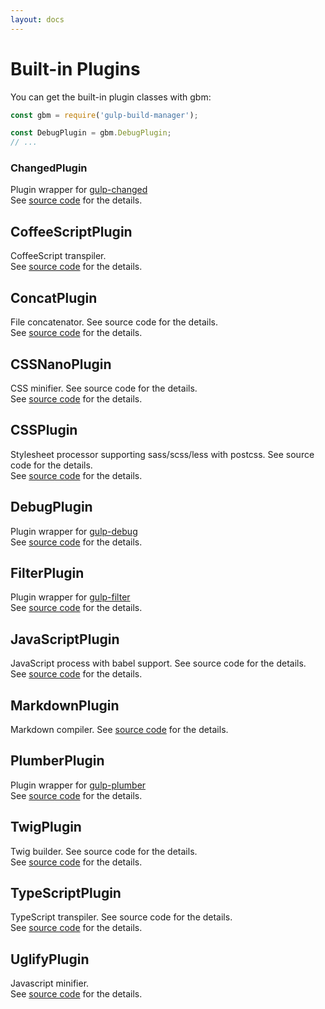 ```yaml
---
layout: docs
---
```


# Built-in Plugins
You can get the built-in plugin classes with gbm:
```javascript
const gbm = require('gulp-build-manager');

const DebugPlugin = gbm.DebugPlugin;
// ...
```

### ChangedPlugin
Plugin wrapper for [gulp-changed](https://github.com/sindresorhus/gulp-changed)<br>
See [source code]({{site.repo}}/src/plugins/ChangedPlugin.js) for the details.

## CoffeeScriptPlugin
CoffeeScript transpiler.<br>
See [source code]({{site.repo}}/src/plugins/CoffeeScriptPlugin.js) for the details.

## ConcatPlugin
File concatenator. See source code for the details.<br>
See [source code]({{site.repo}}/src/plugins/ConcatPlugin.js) for the details.

## CSSNanoPlugin
CSS minifier. See source code for the details.<br>
See [source code]({{site.repo}}/src/plugins/CSSNanoPlugin.js) for the details.

## CSSPlugin
Stylesheet processor supporting sass/scss/less with postcss. See source code for the details.<br>
See [source code]({{site.repo}}/src/plugins/CSSPlugin.js) for the details.

## DebugPlugin
Plugin wrapper for [gulp-debug](https://github.com/sindresorhus/gulp-debug)<br>
See [source code]({{site.repo}}/src/plugins/DebugPlugin.js) for the details.

## FilterPlugin
Plugin wrapper for [gulp-filter](https://github.com/sindresorhus/gulp-filter)<br>
See [source code]({{site.repo}}/src/plugins/FilterPlugin.js) for the details.

## JavaScriptPlugin
JavaScript process with babel support. See source code for the details.<br>
See [source code]({{site.repo}}/src/plugins/JavaScriptPlugin.js) for the details.

## MarkdownPlugin
Markdown compiler.
See [source code]({{site.repo}}/src/plugins/MarkdownPlugin.js) for the details.

## PlumberPlugin
Plugin wrapper for [gulp-plumber](https://github.com/floatdrop/gulp-plumber)<br>
See [source code]({{site.repo}}/src/plugins/PlumberPlugin.js) for the details.

## TwigPlugin
Twig builder. See source code for the details.<br>
See [source code]({{site.repo}}/src/plugins/TwigPlugin.js) for the details.

## TypeScriptPlugin
TypeScript transpiler. See source code for the details.<br>
See [source code]({{site.repo}}/src/plugins/TypeScriptPlugin.js) for the details.

## UglifyPlugin
Javascript minifier.<br>
See [source code]({{site.repo}}/src/plugins/UglifyPlugin.js) for the details.

